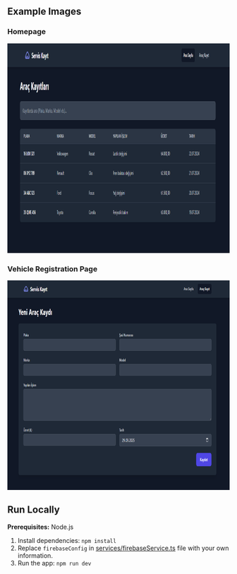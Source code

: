 ## Example Images

### Homepage
<div align="center">
<img width="1200" height="475" alt="Homapage" src="images/homepage.png" />
</div>

### Vehicle Registration Page
<div align="center">
<img width="1200" height="475" alt="Vehicle Registration" src="images/new_record.png" />
</div>

## Run Locally

**Prerequisites:**  Node.js

1. Install dependencies:
   `npm install`
3. Replace `firebaseConfig` in [services/firebaseService.ts](services/firebaseService.ts) file with your own information.
4. Run the app:
   `npm run dev`
